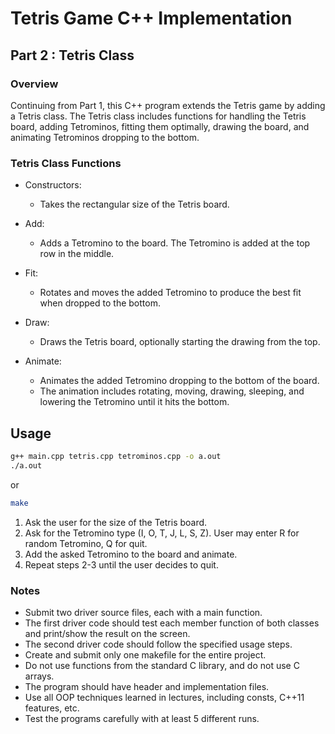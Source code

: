 # Tetris Game C++ Implementation

## Part 2 : Tetris Class

### Overview

Continuing from Part 1, this C++ program extends the Tetris game by adding a Tetris class. The Tetris class includes functions for handling the Tetris board, adding Tetrominos, fitting them optimally, drawing the board, and animating Tetrominos dropping to the bottom.

### Tetris Class Functions

* Constructors: 
	- Takes the rectangular size of the Tetris board.

* Add:
	- Adds a Tetromino to the board. The Tetromino is added at the top row in the middle.

* Fit: 
	- Rotates and moves the added Tetromino to produce the best fit when dropped to the bottom.

* Draw: 
	- Draws the Tetris board, optionally starting the drawing from the top.

* Animate:
	- Animates the added Tetromino dropping to the bottom of the board.
	- The animation includes rotating, moving, drawing, sleeping, and lowering the Tetromino until it hits the bottom.

## Usage

```bash
g++ main.cpp tetris.cpp tetrominos.cpp -o a.out
./a.out
```

or

```bash
make
```

1. Ask the user for the size of the Tetris board.
2. Ask for the Tetromino type (I, O, T, J, L, S, Z). User may enter R for random Tetromino, Q for quit.
3. Add the asked Tetromino to the board and animate.
4. Repeat steps 2-3 until the user decides to quit.

### Notes
- Submit two driver source files, each with a main function.
- The first driver code should test each member function of both classes and print/show the result on the screen.
- The second driver code should follow the specified usage steps.
- Create and submit only one makefile for the entire project.
- Do not use functions from the standard C library, and do not use C arrays.
- The program should have header and implementation files.
- Use all OOP techniques learned in lectures, including consts, C++11 features, etc.
- Test the programs carefully with at least 5 different runs.
